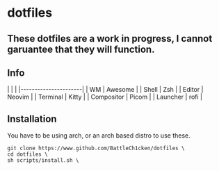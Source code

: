 # dotfiles

## These dotfiles are a work in progress, I cannot garuantee that they will function.

## Info


|            |         |
|----------------------|
| WM         | Awesome |
| Shell      | Zsh     | 
| Editor     | Neovim  |
| Terminal   | Kitty   |
| Compositor | Picom   |
| Launcher   | rofi    |

## Installation
You have to be using arch, or an arch based distro to use these.
```shell
git clone https://www.github.com/BattleCh1cken/dotfiles \
cd dotfiles \
sh scripts/install.sh \
 ```






